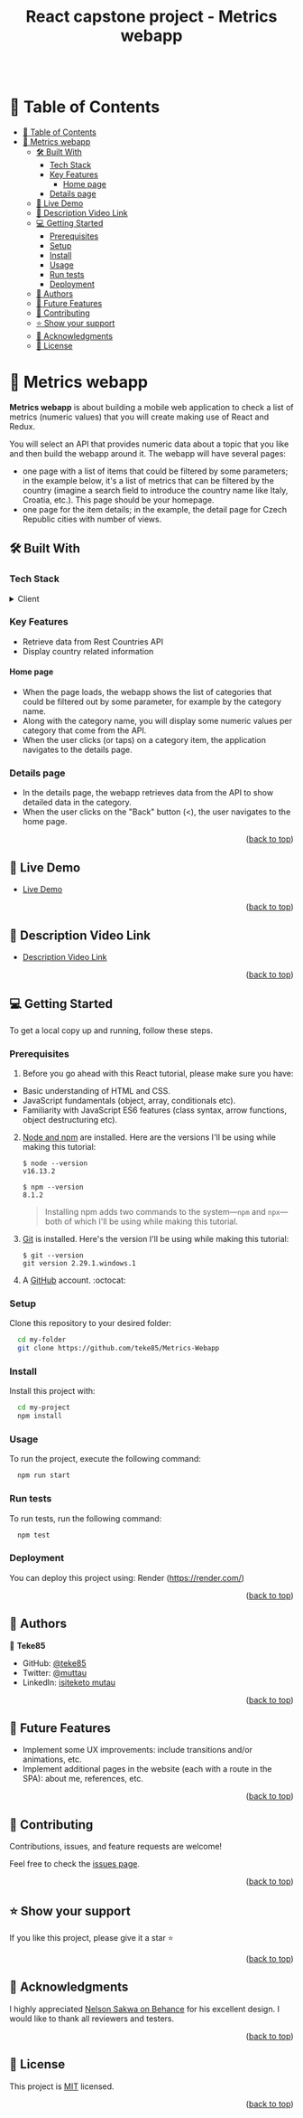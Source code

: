 <a name="readme-top"></a>

<div align="center" >  
  <h1>React capstone project - Metrics webapp</h1>
  </br>
  </br>
</div>

<!-- TABLE OF CONTENTS -->

# 📗 Table of Contents

- [📗 Table of Contents](#-table-of-contents)
- [📖 Metrics webapp ](#-metrics-webapp-)
  - [🛠 Built With ](#-built-with-)
    - [Tech Stack ](#tech-stack-)
    - [Key Features ](#key-features-)
      - [Home page](#home-page)
    - [Details page](#details-page)
  - [🚀 Live Demo ](#-live-demo-)
  - [🚀 Description Video Link ](#-description-video-link-)
  - [💻 Getting Started ](#-getting-started-)
    - [Prerequisites](#prerequisites)
    - [Setup](#setup)
    - [Install](#install)
    - [Usage](#usage)
    - [Run tests](#run-tests)
    - [Deployment](#deployment)
  - [👥 Authors ](#-authors-)
  - [🔭 Future Features ](#-future-features-)
  - [🤝 Contributing ](#-contributing-)
  - [⭐️ Show your support ](#️-show-your-support-)
  - [🙏 Acknowledgments ](#-acknowledgments-)
  - [📝 License ](#-license-)

<!-- PROJECT DESCRIPTION -->

# 📖 Metrics webapp <a name="about-project"></a>

**Metrics webapp** is about building a mobile web application to check a list of metrics (numeric values) that you will create making use of React and Redux.

You will select an API that provides numeric data about a topic that you like and then build the webapp around it. The webapp will have several pages:

- one page with a list of items that could be filtered by some parameters; in the example below, it's a list of metrics that can be filtered by the country (imagine a search field to introduce the country name like Italy, Croatia, etc.). This page should be your homepage.
- one page for the item details; in the example, the detail page for Czech Republic cities with number of views.

## 🛠 Built With <a name="built-with"></a>

### Tech Stack <a name="tech-stack"></a>

<details>
  <summary>Client</summary>
  <ul>
    <li><a href="#">HTML</a></li>
    <li><a href="#">CSS</a></li>
    <li><a href="#">Bootstrap</a></li>
    <li><a href="#">React</a></li>
    <li><a href="#">Redux</a></li>
  </ul>
</details>

<!-- Features -->

### Key Features <a name="key-features"></a>

- Retrieve data from Rest Countries API
- Display country related information

#### Home page

- When the page loads, the webapp shows the list of categories that could be filtered out by some parameter, for example by the category name.
- Along with the category name, you will display some numeric values per category that come from the API.
- When the user clicks (or taps) on a category item, the application navigates to the details page.

### Details page

- In the details page, the webapp retrieves data from the API to show detailed data in the category.
- When the user clicks on the "Back" button (<), the user navigates to the home page.

<p align="right">(<a href="#readme-top">back to top</a>)</p>

<!-- LIVE DEMO -->

## 🚀 Live Demo <a name="live-demo"></a>

- [Live Demo](https://metricswebapp.onrender.com/)

<p align="right">(<a href="#readme-top">back to top</a>)</p>

<!-- DESCRIPTION VIDEO LINK -->

## 🚀 Description Video Link <a name="live-demo"></a>

- [Description Video Link](https://www.loom.com/share/98e3385a8dee47eeb2014bbbdc039ca3)

<p align="right">(<a href="#readme-top">back to top</a>)</p>

<!-- GETTING STARTED -->

## 💻 Getting Started <a name="getting-started"></a>

To get a local copy up and running, follow these steps.

### Prerequisites

1. Before you go ahead with this React tutorial, please make sure you have:

- Basic understanding of HTML and CSS.
- JavaScript fundamentals (object, array, conditionals etc).
- Familiarity with JavaScript ES6 features (class syntax, arrow functions, object destructuring etc).

2. [Node and npm](https://nodejs.org/en/download/) are installed. Here are the versions I'll be using while making this tutorial:

   ```shell
   $ node --version
   v16.13.2

   $ npm --version
   8.1.2
   ```

   > Installing npm adds two commands to the system—`npm` and `npx`—both of which I'll be using while making this tutorial.

3. [Git](https://git-scm.com/book/en/v2/Getting-Started-Installing-Git) is installed. Here's the version I'll be using while making this tutorial:

   ```shell
   $ git --version
   git version 2.29.1.windows.1
   ```

4. A [GitHub](https://github.com/signup) account. :octocat:

### Setup

Clone this repository to your desired folder:

```sh
  cd my-folder
  git clone https://github.com/teke85/Metrics-Webapp

```

### Install

Install this project with:

```sh
  cd my-project
  npm install
```

### Usage

To run the project, execute the following command:

```sh
  npm run start
```

### Run tests

To run tests, run the following command:

```sh
  npm test
```

### Deployment

You can deploy this project using:
Render (https://render.com/)

<p align="right">(<a href="#readme-top">back to top</a>)</p>

<!-- AUTHORS -->

## 👥 Authors <a name="authors"></a>

👤 **Teke85**

- GitHub: [@teke85](https://github.com/teke85)
- Twitter: [@muttau](https://twitter.com/muttau)
- LinkedIn: [isiteketo mutau](https://www.linkedin.com/in/isiteketo-mutau-736894241/)

<p align="right">(<a href="#readme-top">back to top</a>)</p>

<!-- FUTURE FEATURES -->

## 🔭 Future Features <a name="future-features"></a>

- Implement some UX improvements: include transitions and/or animations, etc.
- Implement additional pages in the website (each with a route in the SPA): about me, references, etc.

<p align="right">(<a href="#readme-top">back to top</a>)</p>

<!-- CONTRIBUTING -->

## 🤝 Contributing <a name="contributing"></a>

Contributions, issues, and feature requests are welcome!

Feel free to check the [issues page](../../issues/).

<p align="right">(<a href="#readme-top">back to top</a>)</p>

<!-- SUPPORT -->

## ⭐️ Show your support <a name="support"></a>

If you like this project, please give it a star ⭐

<p align="right">(<a href="#readme-top">back to top</a>)</p>

## 🙏 Acknowledgments <a name="acknowledgements"></a>

I highly appreciated [Nelson Sakwa on Behance](https://www.behance.net/sakwadesignstudio) for his excellent design. 
I would like to thank all reviewers and testers.

<p align="right">(<a href="#readme-top">back to top</a>)</p>

<!-- LICENSE -->

## 📝 License <a name="license"></a>

This project is [MIT](./LICENSE) licensed.

<p align="right">(<a href="#readme-top">back to top</a>)</p>
